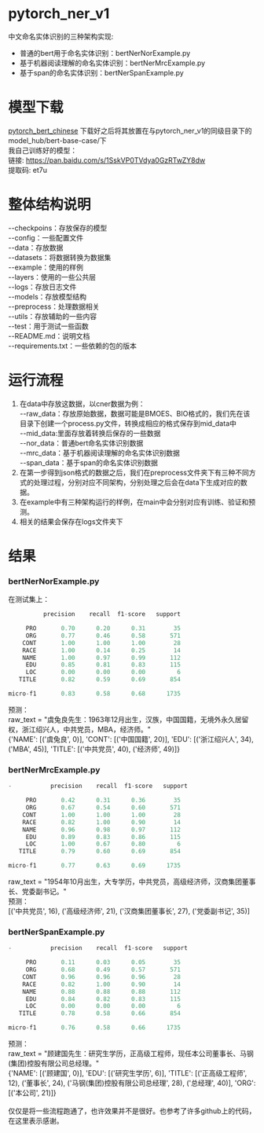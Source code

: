 # pytorch_ner_v1
中文命名实体识别的三种架构实现:
- 普通的bert用于命名实体识别：bertNerNorExample.py
- 基于机器阅读理解的命名实体识别：bertNerMrcExample.py
- 基于span的命名实体识别：bertNerSpanExample.py

# 模型下载
<a href="https://huggingface.co/bert-base-chinese/tree/main ">pytorch_bert_chinese</a>
下载好之后将其放置在与pytorch_ner_v1的同级目录下的model_hub/bert-base-case/下<br>
我自己训练好的模型：<br>
链接: https://pan.baidu.com/s/1SskVP0TVdya0GzRTwZY8dw <br>
提取码: et7u 

# 整体结构说明
--checkpoins：存放保存的模型<br>
--config：一些配置文件<br>
--data：存放数据<br>
--datasets：将数据转换为数据集<br>
--example：使用的样例<br>
--layers：使用的一些公共层<br>
--logs：存放日志文件<br>
--models：存放模型结构<br>
--preprocess：处理数据相关<br>
--utils：存放辅助的一些内容<br>
--test：用于测试一些函数<br>
--README.md：说明文档<br>
--requirements.txt：一些依赖的包的版本<br>

# 运行流程
1. 在data中存放这数据，以cner数据为例：<br>
--raw_data：存放原始数据，数据可能是BMOES、BIO格式的，我们先在该目录下创建一个process.py文件，转换成相应的格式保存到mid_data中<br>
--mid_data:里面存放着转换后保存的一些数据<br>
--nor_data：普通bert命名实体识别数据<br>
--mrc_data：基于机器阅读理解的命名实体识别数据<br>
--span_data：基于span的命名实体识别数据<br>
2. 在第一步得到json格式的数据之后，我们在preprocess文件夹下有三种不同方式的处理过程，分别对应不同架构，分别处理之后会在data下生成对应的数据。
3. 在example中有三种架构运行的样例，在main中会分别对应有训练、验证和预测。
3. 相关的结果会保存在logs文件夹下

# 结果
### bertNerNorExample.py
在测试集上：
```python
          precision    recall  f1-score   support

     PRO       0.70      0.20      0.31        35
     ORG       0.77      0.46      0.58       571
    CONT       1.00      1.00      1.00        28
    RACE       1.00      0.14      0.25        14
    NAME       1.00      0.97      0.99       112
     EDU       0.85      0.81      0.83       115
     LOC       0.00      0.00      0.00         6
   TITLE       0.82      0.59      0.69       854

micro-f1       0.83      0.58      0.68      1735
```
预测：<br>
raw_text = "虞兔良先生：1963年12月出生，汉族，中国国籍，无境外永久居留权，浙江绍兴人，中共党员，MBA，经济师。"<br>
{'NAME': [('虞兔良', 0)], 'CONT': [('中国国籍', 20)], 'EDU': [('浙江绍兴人', 34), ('MBA', 45)], 'TITLE': [('中共党员', 40), ('经济师', 49)]}<br>
### bertNerMrcExample.py
```python
-           precision    recall  f1-score   support

     PRO       0.42      0.31      0.36        35
     ORG       0.67      0.54      0.60       571
    CONT       1.00      1.00      1.00        28
    RACE       0.82      1.00      0.90        14
    NAME       0.96      0.98      0.97       112
     EDU       0.89      0.83      0.86       115
     LOC       1.00      0.67      0.80         6
   TITLE       0.79      0.60      0.69       854

micro-f1       0.77      0.63      0.69      1735
```
raw_text = "1954年10月出生，大专学历，中共党员，高级经济师，汉商集团董事长、党委副书记。"<br>
预测：<br>
[('中共党员', 16), ('高级经济师', 21), ('汉商集团董事长', 27), ('党委副书记', 35)]<br>
### bertNerSpanExample.py
```python
-           precision    recall  f1-score   support

     PRO       0.11      0.03      0.05        35
     ORG       0.68      0.49      0.57       571
    CONT       0.96      0.96      0.96        28
    RACE       0.82      1.00      0.90        14
    NAME       0.88      0.88      0.88       112
     EDU       0.84      0.82      0.83       115
     LOC       0.00      0.00      0.00         6
   TITLE       0.78      0.58      0.66       854

micro-f1       0.76      0.58      0.66      1735
```
预测：<br>
raw_text = "顾建国先生：研究生学历，正高级工程师，现任本公司董事长、马钢(集团)控股有限公司总经理。"<br>
{'NAME': [('顾建国', 0)], 'EDU': [('研究生学历', 6)], 'TITLE': [('正高级工程师', 12), ('董事长', 24), ('马钢(集团)控股有限公司总经理', 28), ('总经理', 40)], 'ORG': [('本公司', 21)]}<br>
<br>
仅仅是将一些流程跑通了，也许效果并不是很好。也参考了许多github上的代码，在这里表示感谢。